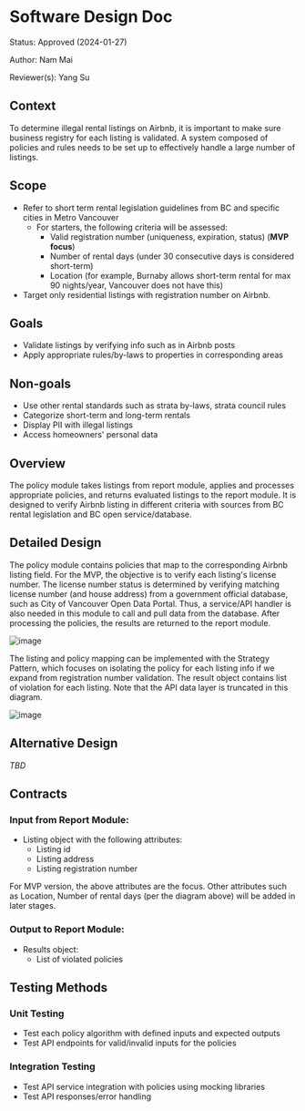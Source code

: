 # Software Design Doc

Status: Approved (2024-01-27)

Author: Nam Mai

Reviewer(s): Yang Su

## Context

To determine illegal rental listings on Airbnb, it is important to make sure business registry for each listing is validated. A system composed of policies and rules needs to be set up to effectively handle a large number of listings. 

## Scope

- Refer to short term rental legislation guidelines from BC and specific cities in Metro Vancouver
    - For starters, the following criteria will be assessed:
       - Valid registration number (uniqueness, expiration, status) (**MVP focus**)
       - Number of rental days (under 30 consecutive days is considered short-term)
       - Location (for example, Burnaby allows short-term rental for max 90 nights/year, Vancouver does not have this)
- Target only residential listings with registration number on Airbnb.

## Goals

- Validate listings by verifying info such as in Airbnb posts
- Apply appropriate rules/by-laws to properties in corresponding areas

## Non-goals

- Use other rental standards such as strata by-laws, strata council rules
- Categorize short-term and long-term rentals 
- Display PII with illegal listings
- Access homeowners' personal data

## Overview

The policy module takes listings from report module, applies and processes appropriate policies, and returns evaluated listings to the report module. It is designed to verify Airbnb listing in different criteria with sources from BC rental legislation and BC open service/database. 

## Detailed Design

The policy module contains policies that map to the corresponding Airbnb listing field. For the MVP, the objective is to verify each listing's license number. The license number status is determined by verifying matching license number (and house address) from a government official database, such as City of Vancouver Open Data Portal. Thus, a service/API handler is also needed in this module to call and pull data from the database. After processing the policies, the results are returned to the report module.

![image](https://github.com/OpenBCca/airbnb-regulation/assets/32988140/6f937155-af65-459a-8c9b-431a15c19f83)

The listing and policy mapping can be implemented with the Strategy Pattern, which focuses on isolating the policy for each listing info if we expand from registration number validation. The result object contains list of violation for each listing. Note that the API data layer is truncated in this diagram.

![image](https://github.com/OpenBCca/airbnb-regulation/assets/32988140/5b5d62af-f68f-4be4-891c-136121a868cd)

## Alternative Design

_TBD_

## Contracts

### Input from Report Module:
- Listing object with the following attributes:
	- Listing id
	- Listing address
	- Listing registration number

For MVP version, the above attributes are the focus. Other attributes such as Location, Number of rental days (per the diagram above) will be added in later stages.

### Output to Report Module:
- Results object:
	- List of violated policies

## Testing Methods

### Unit Testing

- Test each policy algorithm with defined inputs and expected outputs
- Test API endpoints for valid/invalid inputs for the policies

### Integration Testing

- Test API service integration with policies using mocking libraries
- Test API responses/error handling